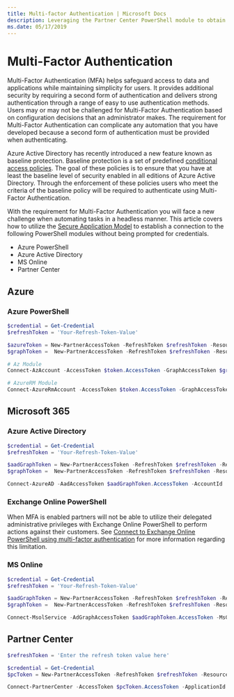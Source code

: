```yaml
---
title: Multi-factor Authentication | Microsoft Docs
description: Leveraging the Partner Center PowerShell module to obtain access tokens, used to connect to other PowerShell modules.
ms.date: 05/17/2019
---
```


# Multi-Factor Authentication

Multi-Factor Authentication (MFA) helps safeguard access to data and applications while maintaining simplicity for users. It provides additional security by requiring a second form of authentication and delivers strong authentication through a range of easy to use authentication methods. Users may or may not be challenged for Multi-Factor Authentication based on configuration decisions that an administrator makes. The requirement for Multi-Factor Authentication can complicate any automation that you have developed because a second form of authentication must be provided when authenticating.

Azure Active Directory has recently introduced a new feature known as baseline protection. Baseline protection is a set of predefined [conditional access policies](https://docs.microsoft.com/azure/active-directory/conditional-access/overview). The goal of these policies is to ensure that you have at least the baseline level of security enabled in all editions of Azure Active Directory. Through the enforcement of these policies users who meet the criteria of the baseline policy will be required to authenticate using Multi-Factor Authentication.

With the requirement for Multi-Factor Authentication you will face a new challenge when automating tasks in a headless manner. This article covers how to utilize the [Secure Application Model](secure-app-model.md) to establish a connection to the following PowerShell modules without being prompted for credentials.

* Azure PowerShell
* Azure Active Directory
* MS Online
* Partner Center

## Azure

### Azure PowerShell

```powershell
$credential = Get-Credential
$refreshToken = 'Your-Refresh-Token-Value'

$azureToken = New-PartnerAccessToken -RefreshToken $refreshToken -Resource https://management.azure.com/ -Credential $credential
$graphToken =  New-PartnerAccessToken -RefreshToken $refreshToken -Resource https://graph.microsoft.com -Credential $credential

# Az Module
Connect-AzAccount -AccessToken $token.AccessToken -GraphAccessToken $graphToken.AccessToken -TenantId '<TenantId>'

# AzureRM Module
Connect-AzureRmAccount -AccessToken $token.AccessToken -GraphAccessToken $graphToken.AccessToken -TenantId '<TenantId>'
```

## Microsoft 365

### Azure Active Directory

```powershell
$credential = Get-Credential
$refreshToken = 'Your-Refresh-Token-Value'

$aadGraphToken = New-PartnerAccessToken -RefreshToken $refreshToken -Resource https://graph.windows.net -Credential $credential
$graphToken =  New-PartnerAccessToken -RefreshToken $refreshToken -Resource https://graph.microsoft.com -Credential $credential

Connect-AzureAD -AadAccessToken $aadGraphToken.AccessToken -AccountId '<UPN-OF-USER-USED-TO-GEN-REFRESH-TOKEN>' -MsAccessToken $graphToken.AccessToken
```

### Exchange Online PowerShell

When MFA is enabled partners will not be able to utilize their delegated administrative privileges with Exchange Online PowerShell to perform actions against their customers. See [Connect to Exchange Online PowerShell using multi-factor authentication](https://docs.microsoft.com/powershell/exchange/exchange-online/connect-to-exchange-online-powershell/mfa-connect-to-exchange-online-powershell) for more information regarding this limitation.

### MS Online

```powershell
$credential = Get-Credential
$refreshToken = 'Your-Refresh-Token-Value'

$aadGraphToken = New-PartnerAccessToken -RefreshToken $refreshToken -Resource https://graph.windows.net -Credential $credential
$graphToken =  New-PartnerAccessToken -RefreshToken $refreshToken -Resource https://graph.microsoft.com -Credential $credential

Connect-MsolService -AdGraphAccessToken $aadGraphToken.AccessToken -MsGraphAccessToken $graphToken.AccessToken
```

## Partner Center

```powershell
$refreshToken = 'Enter the refresh token value here'

$credential = Get-Credential
$pcToken = New-PartnerAccessToken -RefreshToken $refreshToken -Resource https://api.partnercenter.microsoft.com -Credential $credential -TenantId '<Your Tenant Id>'

Connect-PartnerCenter -AccessToken $pcToken.AccessToken -ApplicationId $appId -TenantId '<Your Tenant Id>'
```
